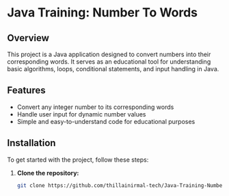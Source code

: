 # Java Training: Number To Words

## Overview
This project is a Java application designed to convert numbers into their corresponding words. It serves as an educational tool for understanding basic algorithms, loops, conditional statements, and input handling in Java.

## Features
- Convert any integer number to its corresponding words
- Handle user input for dynamic number values
- Simple and easy-to-understand code for educational purposes

## Installation
To get started with the project, follow these steps:

1. **Clone the repository:**
   ```sh
   git clone https://github.com/thillainirmal-tech/Java-Training-NumberToWords.git
